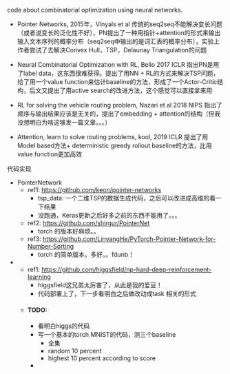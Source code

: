 code about combinatorial optimization using neural networks.

- Pointer Networks, 2015年，Vinyals et al
  传统的seq2seq不能解决变长问题（或者说变长的泛化性不好），PN提出了一种用指针+attention的形式来输出输入文本序列的概率分布（seq2seq中输出的是词汇表的概率分布），实验上作者尝试了去解决Convex Hull，TSP，Delaunay Triangulation的问题
  
- Neural Combinatorial Optimization with RL, Bello 2017 ICLR
  指出PN是用了label data，这东西很难获得。提出了用NN + RL的方式来解决TSP问题，给了用一个value function来估计baseline的方法，形成了一个Actor-Critic结构，后文又提出了用active search的改进方法，这个感觉可以直接拿来用
  
- RL for solving the vehicle routing problem, Nazari et al 2018 NIPS
  指出了顺序与输出结果应该是无关的，提出了embedding + attention的结构（但我没想明白为啥这够发一篇文章。。。）
  
- Attention, learn to solve routing problems, kool, 2019 ICLR
  提出了用Model based方法+ deterministic greedy rollout baseline的方法，比用value function更加高效
  
 
 
 
代码实现
- PointerNetwork
  - ref1: https://github.com/keon/pointer-networks
    - tsp_data: 一个二维TSP的数据生成代码，之后可以改进成高维的看一下结果
    - 没跑通，Keras更新之后好多之前的东西不能用了。。。
  - ref2: https://github.com/shirgur/PointerNet
    - torch 的版本好麻烦。。
  - ref3: https://github.com/LinyangHe/PyTorch-Pointer-Network-for-Number-Sorting
    - torch 的简单版本，多好。。fdunb！
- 
  - ref1: https://github.com/higgsfield/np-hard-deep-reinforcement-learning
    - higgsfield这兄弟太厉害了，从此是我的爱豆！
    - 代码部署上了，下一步看明白之后做改动成task 相关的形式
  - #### TODO:
    - 看明白higgs的代码
    - 写一个基本的torch MNIST的代码，测三个baseline
      - 全集
      - random 10 percent
      - highest 10 percent according to score 
    - 


